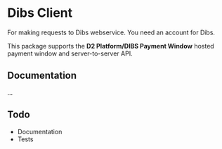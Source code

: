 # Dibs Client

For making requests to Dibs webservice. You need an account for Dibs.

This package supports the **D2 Platform/DIBS Payment Window** hosted payment window and server-to-server API.

## Documentation

...

## Todo

- Documentation
- Tests
